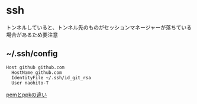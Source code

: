 # ssh

トンネルしていると、トンネル先のものがセッションマネージャーが落ちている場合があるため要注意

## ~/.ssh/config

```config
Host github github.com
  HostName github.com
  IdentityFile ~/.ssh/id_git_rsa
  User naohito-T
```

[pemとppkの違い](https://zenn.dev/osai/articles/3941f2d1de94f0)